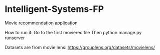# Intelligent-Systems-FP
Movie recommendation application

How to run it:
Go to the first movierec file
Then python manage.py runserver

Datasets are from movie lens: https://grouplens.org/datasets/movielens/
